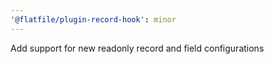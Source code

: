 ```yaml
---
'@flatfile/plugin-record-hook': minor
---
```


Add support for new readonly record and field configurations
